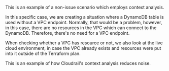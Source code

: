 This is an example of a non-issue scenario which employs context analysis.

In this specific case, we are creating a situation where a DynamoDB table is used without a VPC endpoint. Normally, that would be a problem,
however, in this case, there are no resources in the VPC which can connect to the DynamoDB. Therefore, there's no need for a VPC endpoint.

When checking whether a VPC has resource or not, we also look at the live cloud environment, in case the VPC already exists and resources
were put into it outside of the Terraform plan.

This is an example of how Cloudrail's context analysis reduces noise.